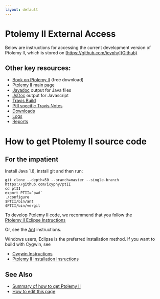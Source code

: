 ```yaml
---
layout: default
---
```

# Ptolemy II External Access
Below are instructions for accessing the current development version of Ptolemy II, which is stored on [https://github.com/icyphy](Github)

## Other key resources:

* [Book on Ptolemy II](http://ptolemy.eecs.berkeley.edu/systems) (free download)
* [Ptolemy II main page](http://ptolemy.eecs.berkeley.edu/ptolemyII)
* [Javadoc](doc/codeDoc/) output for Java files
* [JsDoc](doc/codeDoc/js/index.html) output for Javascript
* [Travis Build](https://travis-ci.org/icyphy/ptII)
 * [PtII specific Travis Notes](https://wiki.eecs.berkeley.edu/ptexternal/Main/Travis)
 * [Downloads](downloads/index.html)
 * [Logs](logs/index.html)
 * [Reports](reports/index.html)


# How to get Ptolemy II source code
## For the impatient

Install Java 1.8, install git and then run:

```
git clone --depth=50 --branch=master --single-branch https://github.com/icyphy/ptII
cd ptII
export PTII=`pwd`
./configure
$PTII/bin/ant
$PTII/bin/vergil
```

To develop Ptolemy II code, we recommend that you follow the  
[Ptolemy II Eclipse Instructions](http://chess.eecs.berkeley.edu/ptexternal/nightly/doc/eclipse/index.htm)

Or, see the [Ant](http://chess.eecs.berkeley.edu/ptexternal/nightly/doc/coding/ant.htm) instructions.

Windows users, Eclipse is the preferred installation method.  If you want to build with Cygwin, see</p>

* [Cygwin Instructions](http://ptolemy.eecs.berkeley.edu/ptolemyII/ptIIlatest/cygwin.htm)
* [Ptolemy II Installation Insructions](//ptolemy.eecs.berkeley.edu/ptolemyII/ptIIlatest/ptII/doc/install.htm)

## See Also
* [Summary of how to get Ptolemy II](summaryOfHowToGetPtII.html)
* [How to edit this page](edit.html)
